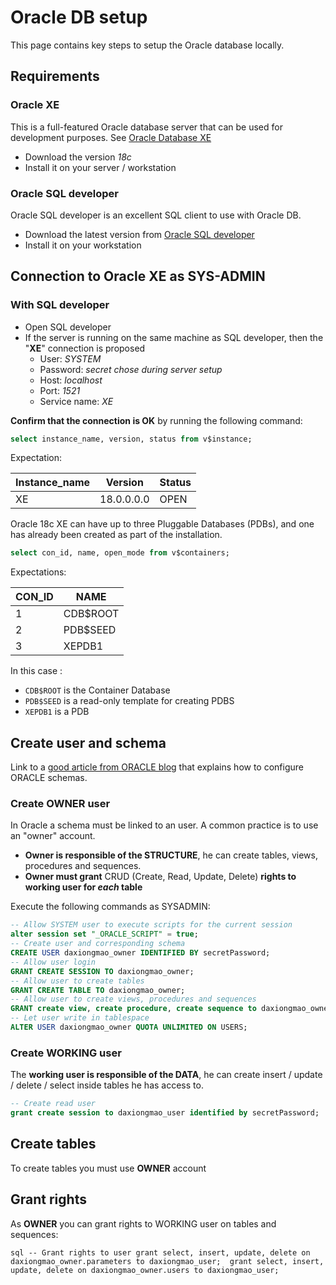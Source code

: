 # Oracle DB setup

This page contains key steps to setup the Oracle database locally.

## Requirements
### Oracle XE
This is a full-featured Oracle database server that can be used for development purposes. See [Oracle Database XE](https://www.oracle.com/database/technologies/appdev/xe.html)
* Download the version *18c*
* Install it on your server / workstation 

### Oracle SQL developer
Oracle SQL developer is an excellent SQL client to use with Oracle DB.
* Download the latest version from [Oracle SQL developer](https://www.oracle.com/fr/database/technologies/appdev/sql-developer.html) 
* Install it on your workstation


## Connection to Oracle XE as SYS-ADMIN

### With SQL developer
* Open SQL developer
* If the server is running on the same machine as SQL developer, then the "**XE**" connection is proposed 
  * User: *SYSTEM*
  * Password: *secret chose during server setup*
  * Host: *localhost*
  * Port: *1521*
  * Service name: *XE*


**Confirm that the connection is OK** by running the following command: 
```sql
select instance_name, version, status from v$instance;
```

Expectation:

| Instance_name |  Version   | Status |
| ------------- | ---------- | ------ |
| XE            | 18.0.0.0.0 | OPEN   |


Oracle 18c XE can have up to three Pluggable Databases (PDBs), and one has already been created as part of the installation.
```sql
select con_id, name, open_mode from v$containers;
```

Expectations:

|  CON_ID  |  NAME    |
|--------- | -------- |
|     1    | CDB$ROOT |
|     2    | PDB$SEED |
|     3    | XEPDB1   |

In this case :
* `CDB$ROOT` is the Container Database
* `PDB$SEED` is a read-only template for creating PDBS
* `XEPDB1` is a PDB




## Create user and schema
Link to a [good article from ORACLE blog](https://blogs.oracle.com/sql/how-to-create-users-grant-them-privileges-and-remove-them-in-oracle-database) that explains how to configure ORACLE schemas.


### Create OWNER user
In Oracle a schema must be linked to an user. A common practice is to use an "owner" account. 
* **Owner is responsible of the STRUCTURE**, he can create tables, views, procedures and sequences.
* **Owner must grant** CRUD (Create, Read, Update, Delete) **rights to working user for *each* table** 

Execute the following commands as SYSADMIN: 

```sql
-- Allow SYSTEM user to execute scripts for the current session
alter session set "_ORACLE_SCRIPT" = true;
-- Create user and corresponding schema
CREATE USER daxiongmao_owner IDENTIFIED BY secretPassword;
-- Allow user login
GRANT CREATE SESSION TO daxiongmao_owner;
-- Allow user to create tables
GRANT CREATE TABLE TO daxiongmao_owner;
-- Allow user to create views, procedures and sequences
GRANT create view, create procedure, create sequence to daxiongmao_owner;
-- Let user write in tablespace
ALTER USER daxiongmao_owner QUOTA UNLIMITED ON USERS;
```

### Create WORKING user
The **working user is responsible of the DATA**, he can create insert / update / delete / select inside tables he has access to.

```sql
-- Create read user
grant create session to daxiongmao_user identified by secretPassword;
```


## Create tables

To create tables you must use **OWNER** account


## Grant rights

As **OWNER** you can grant rights to WORKING user on tables and sequences:

``sql
-- Grant rights to user
grant select, insert, update, delete on daxiongmao_owner.parameters to daxiongmao_user; 
grant select, insert, update, delete on daxiongmao_owner.users to daxiongmao_user;
``  
